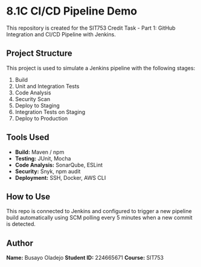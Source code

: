 # 8.1C CI/CD Pipeline Demo

This repository is created for the SIT753 Credit Task - Part 1: GitHub Integration and CI/CD Pipeline with Jenkins.

## Project Structure

This project is used to simulate a Jenkins pipeline with the following stages:

1. Build
2. Unit and Integration Tests
3. Code Analysis
4. Security Scan
5. Deploy to Staging
6. Integration Tests on Staging
7. Deploy to Production

## Tools Used

- **Build:** Maven / npm
- **Testing:** JUnit, Mocha
- **Code Analysis:** SonarQube, ESLint
- **Security:** Snyk, npm audit
- **Deployment:** SSH, Docker, AWS CLI

## How to Use

This repo is connected to Jenkins and configured to trigger a new pipeline build automatically using SCM polling every 5 minutes when a new commit is detected.

## Author

**Name:** Busayo Oladejo
**Student ID:** 224665671
**Course:** SIT753

